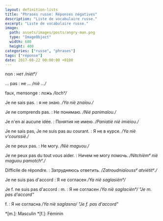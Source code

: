 ```yaml
---
layout: definition-lists
title: "Phrases russe: Réponses négatives"
description: "Liste de vocabulaire russe."
excerpt: "Liste de vocabulaire russe."
image:
  path: assets/images/posts/angry-man.png
  type: "ImageObject"
  width: 600
  height: 400
categories: ["russe", "phrases"]
tags: ["réponse"]
date: 2017-08-22 00:00:00 +0100
---
```


non
: нет
*/niètᵉ/*

… pas
: не …
*/niè …/*

faux, mensonge
: ложь
*/lochʸ/*

Je ne sais pas.
: я не знаю.
*/Ya niè znaïou./*

Je ne comprends pas.
: Не понимаю.
*/Nié panimaïou./*

Je n'en ai aucune idée.
: Понятия не имею.
*/Paniatiè niè imiéiou./*

Je ne sais pas, Je ne suis pas au courant.
: Я не в курсе.
*/Ya niè v'courssiè./*

Je ne peux pas.
: Не могу.
*/Niè maguou./*

Je ne peux pas du tout vous aider.
: Ничем не могу помочь.
*/Nitchièmᵉ niè maguou pamotchʸ./*

Difficile de répondre.
: Затрудняюсь ответить.
*/Zatroudniaïoussʸ atviétitʸ./*

Je ne suis pas d'accord
: Я не согласен
*/Ya niè saglasiènᵉ/*

Je f. ne suis pas d'accord
: m.
  : Я не согласен
  */Ya niè saglaciènᵉ/ "Je m. pas d'accord"*

  f.
  : Я не согласна
  */Ya niè saglasna/ "Je f. pas d'accord"*



*[m.]: Masculin
*[f.]: Féminin

